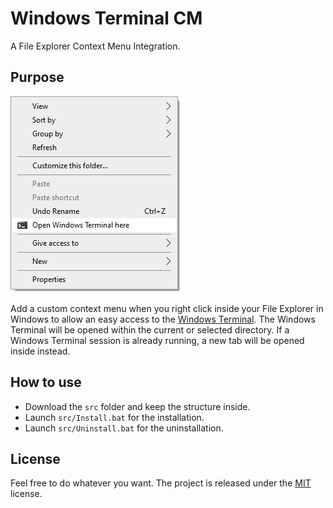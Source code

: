 # Windows Terminal CM
A File Explorer Context Menu Integration.

## Purpose

![Demo](./res/demo.png)

Add a custom context menu when you right click inside your File Explorer in Windows to allow an easy access to the [Windows Terminal](https://github.com/microsoft/terminal). The Windows Terminal will be opened within the current or selected directory. If a Windows Terminal session is already running, a new tab will be opened inside instead.

## How to use

- Download the `src` folder and keep the structure inside.
- Launch `src/Install.bat` for the installation.
- Launch `src/Uninstall.bat` for the uninstallation.

## License

Feel free to do whatever you want. The project is released under the [MIT](./LICENSE.md) license.

